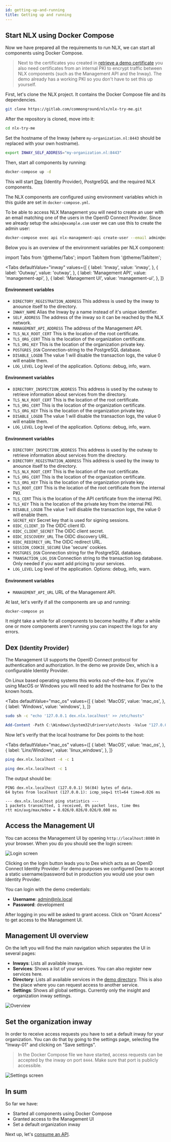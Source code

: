 ```yaml
---
id: getting-up-and-running
title: Getting up and running
---
```



## Start NLX using Docker Compose

Now we have prepared all the requirements to run NLX, we can start all components using Docker Compose.

> Next to the certificates you created in [retrieve a demo certificate](./retrieve-a-demo-certificate.md) you also need certificates from an internal PKI to encrypt traffic between NLX components (such as the Management API and the Inway). The demo already has a working PKI so you don't have to set this up yourself.

First, let's clone the NLX project. It contains the Docker Compose file and its dependencies.

```bash
git clone https://gitlab.com/commonground/nlx/nlx-try-me.git
```

After the repository is cloned, move into it:

```bash
cd nlx-try-me
```

Set the hostname of the Inway (where `my-organization.nl:8443` should be replaced with your own hostname).

```bash
export INWAY_SELF_ADDRESS="my-organization.nl:8443"
```

Then, start all components by running:

```bash
docker-compose up -d
```

This will start [Dex](https://github.com/dexidp/dex) (Identity Provider), PostgreSQL and the required NLX components.

The NLX components are configured using environment variables which in this guide are set in `docker-compose.yml`.

To be able to access NLX Management you will need to create an user with an email matching one of the users in the OpenID Connect Provider.
Since we already setup the `admin@example.com` user we can use this to create the admin user:

```bash
docker-compose exec api nlx-management-api create-user --email admin@example.com --role admin
```

Below you is an overview of the environment variables per NLX component:

import Tabs from '@theme/Tabs';
import TabItem from '@theme/TabItem';

<Tabs
  defaultValue="inway"
  values={[
    { label: 'Inway', value: 'inway', },
    { label: 'Outway', value: 'outway', },
    { label: 'Management API', value: 'management-api', },
    { label: 'Management UI', value: 'management-ui', },
  ]}
>
<TabItem value="inway">

#### Environment variables

- `DIRECTORY_REGISTRATION_ADDRESS` This address is used by the inway to anounce itself to the directory.
- `INWAY_NAME` Alias the Inway by a name instead of it's unique identifier.
- `SELF_ADDRESS` The address of the inway so it can be reached by the NLX network.
- `MANAGEMENT_API_ADDRESS` The address of the Management API.
- `TLS_NLX_ROOT_CERT` This is the location of the root certificate.
- `TLS_ORG_CERT` This is the location of the organization certificate.
- `TLS_ORG_KEY` This is the location of the organization private key.
- `POSTGRES_DSN` Connection-string to the PostgreSQL database.
- `DISABLE_LOGDB` The value 1 will disable the transaction logs, the value 0 will enable them.
- `LOG_LEVEL` Log level of the application. Options: debug, info, warn.

</TabItem>

<TabItem value="outway">

#### Environment variables

- `DIRECTORY_INSPECTION_ADDRESS` This address is used by the outway to retrieve information about services from the directory.
- `TLS_NLX_ROOT_CERT` This is the location of the root certificate.
- `TLS_ORG_CERT` This is the location of the organization certificate.
- `TLS_ORG_KEY` This is the location of the organization private key.
- `DISABLE_LOGDB` The value 1 will disable the transaction logs, the value 0 will enable them.
- `LOG_LEVEL` Log level of the application. Options: debug, info, warn.

</TabItem>

<TabItem value="management-api">

#### Environment variables

- `DIRECTORY_INSPECTION_ADDRESS` This address is used by the outway to retrieve information about services from the directory.
- `DIRECTORY_REGISTRATION_ADDRESS` This address is used by the inway to anounce itself to the directory.
- `TLS_NLX_ROOT_CERT` This is the location of the root certificate.
- `TLS_ORG_CERT` This is the location of the organization certificate.
- `TLS_ORG_KEY` This is the location of the organization private key.
- `TLS_ROOT_CERT` This is the location of the root certificate from the internal PKI.
- `TLS_CERT` This is the location of the API certificate from the internal PKI.
- `TLS_KEY` This is the location of the private key from the internal PKI.
- `DISABLE_LOGDB` The value 1 will disable the transaction logs, the value 0 will enable them.
- `SECRET_KEY` Secret key that is used for signing sessions.
- `OIDC_CLIENT_ID` The OIDC client ID.
- `OIDC_CLIENT_SECRET` The OIDC client secret.
- `OIDC_DISCOVERY_URL` The OIDC discovery URL.
- `OIDC_REDIRECT_URL` The OIDC redirect URL.
- `SESSION_COOKIE_SECURE` Use 'secure' cookies.
- `POSTGRES_DSN` Connection string for the PostgreSQL database.
- `TRANSACTION_LOG_DSN` Connection string to the transaction log database. Only needed if you want add pricing to your services.
- `LOG_LEVEL` Log level of the application. Options: debug, info, warn.

</TabItem>

<TabItem value="management-ui">

#### Environment variables

- `MANAGEMENT_API_URL` URL of the Management API.

</TabItem>
</Tabs>

At last, let's verify if all the components are up and running:

```
docker-compose ps
```

It might take a while for all components to become healthy.
If after a while one or more components aren't running you can inspect the logs for any errors.


## Dex <small>(Identity Provider)</small>

The Management UI supports the OpenID Connect protocol for authentication and authorization.
In the demo we provide Dex, which is a configurable Identity Provider.

On Linux based operating systems this works out-of-the-box.
If you're using MacOS or Windows you will need to add the hostname for Dex to the known hosts.

<Tabs
  defaultValue="mac_os"
  values={[
    { label: 'MacOS', value: 'mac_os', },
    { label: 'Windows', value: 'windows', },
  ]}
>

<TabItem value="mac_os">

```bash
sudo sh -c "echo '127.0.0.1 dex.nlx.localhost' >> /etc/hosts"
```

</TabItem>

<TabItem value="windows">

```powershell
Add-Content -Path C:\Windows\System32\drivers\etc\hosts -Value "127.0.0.1`tdex.nlx.localhost" -Force
```

</TabItem>
</Tabs>

Now let's verify that the local hostname for Dex points to the host:

<Tabs
  defaultValue="mac_os"
  values={[
    { label: 'MacOS', value: 'mac_os', },
    { label: 'Linx/Windows', value: 'linux_windows', },
  ]}
>
<TabItem value="linux_windows">

```bash
ping dex.nlx.localhost -4 -c 1
```

</TabItem>

<TabItem value="mac_os">

```bash
ping dex.nlx.localhost -c 1
```

</TabItem>
</Tabs>

The output should be:
```
PING dex.nlx.localhost (127.0.0.1) 56(84) bytes of data.
64 bytes from localhost (127.0.0.1): icmp_seq=1 ttl=64 time=0.026 ms

--- dex.nlx.localhost ping statistics ---
1 packets transmitted, 1 received, 0% packet loss, time 0ms
rtt min/avg/max/mdev = 0.026/0.026/0.026/0.000 ms
```

## Access the Management UI

You can access the Management UI by opening `http://localhost:8080` in your browser.
When you do you should see the login screen:

![Login screen](/img/nlx-management-login-screen.png "Login screen")

Clicking on the login button leads you to Dex which acts as an OpenID Connect Identity Provider.
For demo purposes we configured Dex to accept a static username/password but in production you would use your own Identity Provider.

You can login with the demo credentials:

- **Username**: admin@nlx.local
- **Password**: development

After logging in you will be asked to grant access.
Click on "Grant Access" to get access to the Management UI.


## Management UI overview

On the left you will find the main navigation which separates the UI in several pages:

- **Inways**: Lists all available inways.
- **Services**: Shows a list of your services. You can also register new services here.
- **Directory**: Lists all available services in the [demo directory](https://directory.demo.nlx.io/). This is also the place where you can request access to another service.
- **Settings**: Shows all global settings. Currently only the insight and organization inway settings.

![Overview](/img/nlx-management-overview.png "Overview")


## Set the organization inway

In order to receive access requests you have to set a default inway for your organization.
You can do that by going to the settings page, selecting the "Inway-01" and clicking on "Save settings".

> In the Docker Compose file we have started, access requests can be accepted by the inway
on port `8444`. Make sure that port is publicly accessible.


![Settings screen](/img/nlx-management-settings-screen.png "Settings screen")


## In sum

So far we have:
- Started all components using Docker Compose
- Granted access to the Management UI
- Set a default organization inway

Next up, let's [consume an API](./consume-an-api.md).
